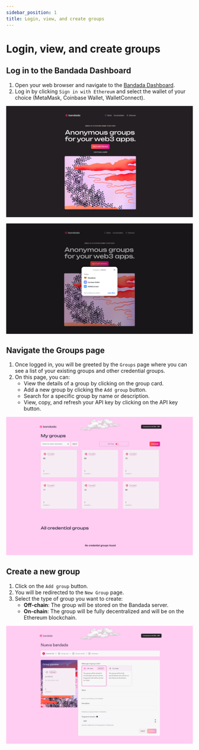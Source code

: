 ```yaml
---
sidebar_position: 1
title: Login, view, and create groups
---
```


# Login, view, and create groups

## Log in to the Bandada Dashboard

1. Open your web browser and navigate to the [Bandada Dashboard](https://app.bandada.pse.dev).
2. Log in by clicking `Sign in with Ethereum` and select the wallet of your choice (MetaMask, Coinbase Wallet, WalletConnect).  
  
![Homepage](../../../static/img/tutorial/homepage.png)

![Login](../../../static/img/tutorial/login.png)

## Navigate the Groups page

1. Once logged in, you will be greeted by the `Groups` page where you can see a list of your existing groups and other credential groups.
2. On this page, you can:
    - View the details of a group by clicking on the group card.
    - Add a new group by clicking the `Add group` button.
    - Search for a specific group by name or description.
    - View, copy, and refresh your API key by clicking on the API key button.

![Groups](../../../static/img/tutorial/groups.png)

## Create a new group

1. Click on the `Add group` button.
2. You will be redirected to the `New Group` page.
3. Select the type of group you want to create:
    - **Off-chain**: The group will be stored on the Bandada server.
    - **On-chain**: The group will be fully decentralized and will be on the Ethereum blockchain.

![Create group](../../../static/img/tutorial/create.png)